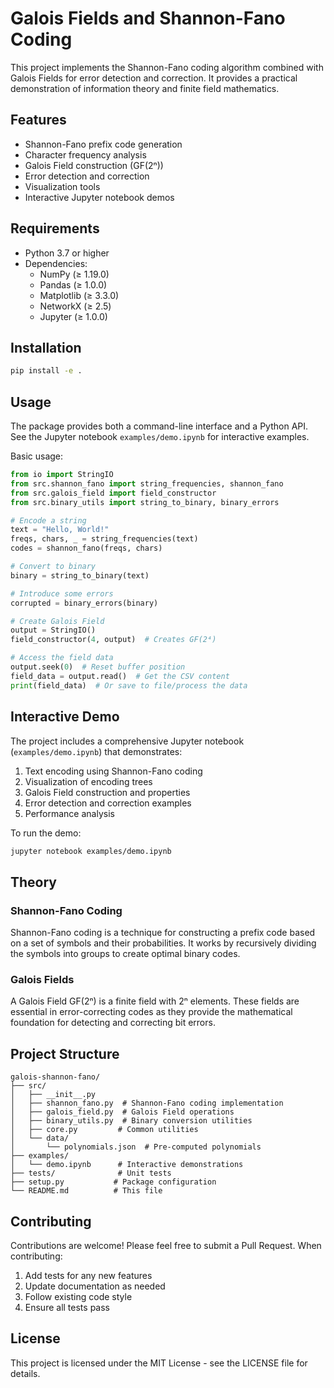 # Galois Fields and Shannon-Fano Coding

This project implements the Shannon-Fano coding algorithm combined with Galois Fields for error detection and correction. It provides a practical demonstration of information theory and finite field mathematics.

## Features

- Shannon-Fano prefix code generation
- Character frequency analysis
- Galois Field construction (GF(2ⁿ))
- Error detection and correction
- Visualization tools
- Interactive Jupyter notebook demos

## Requirements

- Python 3.7 or higher
- Dependencies:
  - NumPy (≥ 1.19.0)
  - Pandas (≥ 1.0.0)
  - Matplotlib (≥ 3.3.0)
  - NetworkX (≥ 2.5)
  - Jupyter (≥ 1.0.0)

## Installation

```bash
pip install -e .
```

## Usage

The package provides both a command-line interface and a Python API. See the Jupyter notebook `examples/demo.ipynb` for interactive examples.

Basic usage:

```python
from io import StringIO
from src.shannon_fano import string_frequencies, shannon_fano
from src.galois_field import field_constructor
from src.binary_utils import string_to_binary, binary_errors

# Encode a string
text = "Hello, World!"
freqs, chars, _ = string_frequencies(text)
codes = shannon_fano(freqs, chars)

# Convert to binary
binary = string_to_binary(text)

# Introduce some errors
corrupted = binary_errors(binary)

# Create Galois Field
output = StringIO()
field_constructor(4, output)  # Creates GF(2⁴)

# Access the field data
output.seek(0)  # Reset buffer position
field_data = output.read()  # Get the CSV content
print(field_data)  # Or save to file/process the data
```

## Interactive Demo

The project includes a comprehensive Jupyter notebook (`examples/demo.ipynb`) that demonstrates:

1. Text encoding using Shannon-Fano coding
2. Visualization of encoding trees
3. Galois Field construction and properties
4. Error detection and correction examples
5. Performance analysis

To run the demo:

```bash
jupyter notebook examples/demo.ipynb
```

## Theory

### Shannon-Fano Coding

Shannon-Fano coding is a technique for constructing a prefix code based on a set of symbols and their probabilities. It works by recursively dividing the symbols into groups to create optimal binary codes.

### Galois Fields

A Galois Field GF(2ⁿ) is a finite field with 2ⁿ elements. These fields are essential in error-correcting codes as they provide the mathematical foundation for detecting and correcting bit errors.

## Project Structure

```
galois-shannon-fano/
├── src/
│   ├── __init__.py
│   ├── shannon_fano.py  # Shannon-Fano coding implementation
│   ├── galois_field.py  # Galois Field operations
│   ├── binary_utils.py  # Binary conversion utilities
│   ├── core.py         # Common utilities
│   └── data/
│       └── polynomials.json  # Pre-computed polynomials
├── examples/
│   └── demo.ipynb      # Interactive demonstrations
├── tests/              # Unit tests
├── setup.py           # Package configuration
└── README.md          # This file
```

## Contributing

Contributions are welcome! Please feel free to submit a Pull Request. When contributing:

1. Add tests for any new features
2. Update documentation as needed
3. Follow existing code style
4. Ensure all tests pass

## License

This project is licensed under the MIT License - see the LICENSE file for details.
